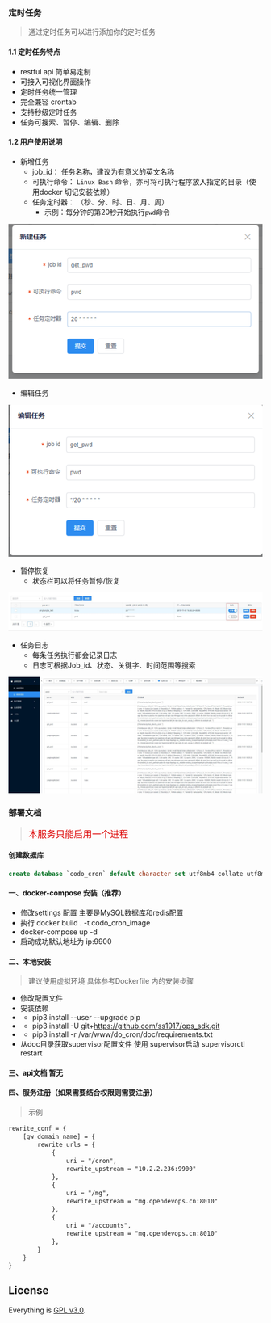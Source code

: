 ### 定时任务

> 通过定时任务可以进行添加你的定时任务



#### 1.1 定时任务特点

- restful api 简单易定制
- 可接入可视化界面操作
- 定时任务统一管理
- 完全兼容 crontab
- 支持秒级定时任务
- 任务可搜索、暂停、编辑、删除



#### 1.2 用户使用说明

- 新增任务
  - job_id： 任务名称，建议为有意义的英文名称
  - 可执行命令： `Linux Bash` 命令，亦可将可执行程序放入指定的目录（使用docker 切记安装依赖）
  - 任务定时器： （秒、分、时、日、月、周）
    - 示例：每分钟的第20秒开始执行`pwd`命令

![](./doc/images/timed_task01.png)



- 编辑任务

![](./doc/images/timed_task02.png)



- 暂停恢复
  - 状态栏可以将任务暂停/恢复

![](./doc/images/timed_task03.jpg)



- 任务日志
  - 每条任务执行都会记录日志
  - 日志可根据Job_id、状态、关键字、时间范围等搜索

![timed_logs](./doc/images/timed_logs.jpg)

###  部署文档

> <font size="4" color="#dd0000">本服务只能启用一个进程</font> 
#### 创建数据库
```sql
create database `codo_cron` default character set utf8mb4 collate utf8mb4_unicode_ci;
```

#### 一、docker-compose 安装（推荐）

- 修改settings 配置 主要是MySQL数据库和redis配置
- 执行 docker build . -t codo_cron_image
- docker-compose up -d
- 启动成功默认地址为 ip:9900

#### 二、本地安装

> 建议使用虚拟环境
> 具体参考Dockerfile 内的安装步骤
- 修改配置文件
- 安装依赖 
- - pip3 install --user --upgrade pip
- - pip3 install -U git+https://github.com/ss1917/ops_sdk.git
- - pip3 install -r /var/www/do_cron/doc/requirements.txt
- 从doc目录获取supervisor配置文件  使用 supervisor启动  supervisorctl restart 

#### 三、api文档 暂无

#### 四、服务注册（如果需要结合权限则需要注册）
> 示例
```
rewrite_conf = {
    [gw_domain_name] = {
        rewrite_urls = {
            {
                uri = "/cron",
                rewrite_upstream = "10.2.2.236:9900"
            },
            {
                uri = "/mg",
                rewrite_upstream = "mg.opendevops.cn:8010"
            },
            {
                uri = "/accounts",
                rewrite_upstream = "mg.opendevops.cn:8010"
            },
        }
    }
}
```

## License

Everything is [GPL v3.0](https://www.gnu.org/licenses/gpl-3.0.html).

